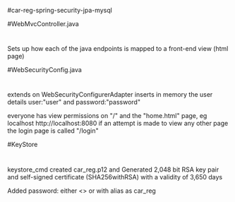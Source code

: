 #car-reg-spring-security-jpa-mysql

#WebMvcController.java
#
Sets up how each of the java endpoints is mapped to a front-end view (html page) 

#WebSecurityConfig.java
#
extends on WebSecurityConfigurerAdapter
inserts in memory the user details user:"user" and password:"password"

everyone has view permissions on "/" and the "home.html" page, eg localhost http://localhost:8080
if an attempt is made to view any other page the login page is called "/login"


#KeyStore
#
keystore_cmd created car_reg.p12
and Generated 2,048 bit RSA key pair and self-signed certificate (SHA256withRSA) with a validity of 3,650 days

Added password: either <> or <password> with alias as car_reg 
 
